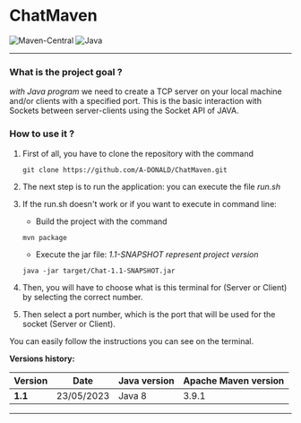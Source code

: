 # ChatMaven

<div align="left">

![Maven-Central](https://img.shields.io/badge/MavenCentral-3.9.1-success)
![Java](https://img.shields.io/badge/Java-17-red)

</div>

---

### What is the project goal ?

_with Java program_
we need to create a TCP server on your local machine and/or clients with a specified port.
This is the basic interaction with Sockets between server-clients using the Socket API of JAVA.

### How to use it ?

1. First of all, you have to clone the repository with the command
   ```
   git clone https://github.com/A-DONALD/ChatMaven.git
   ```

2. The next step is to run the application: you can execute the file _run.sh_

3. If the run.sh doesn't work or if you want to execute in command line:

   - Build the project with the command
   ```
   mvn package
   ```
   
   - Execute the jar file: _1.1-SNAPSHOT represent project version_
   ```
   java -jar target/Chat-1.1-SNAPSHOT.jar
   ```

4. Then, you will have to choose what is this terminal for (Server or Client) by selecting the correct number.
5. Then select a port number, which is the port that will be used for the socket (Server or Client).

You can easily follow the instructions you can see on the terminal.


**Versions history:**

|      Version       |             Date            |         Java version         |     Apache Maven version    |
|--------------------|-----------------------------|------------------------------|-----------------------------|
| **1.1**            | 23/05/2023                  | Java 8                       | 3.9.1                       |

-----
